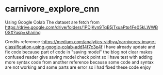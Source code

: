 # carnivore_explore_cnn
Using Google Colab 
The dataset are fetch from https://drive.google.com/drive/folders/1PDjKvn9TqB5jTxuaPts4Fe05kLWWB0SX?usp=sharing


Credits reference :https://medium.com/analytics-vidhya/carnivores-image-classification-using-google-colab-add14f7c3e4f
i have already update and fix code because part of code in "saving model" the blog not clear makes confused reader give saving model check point so i have test with adding more syntax code from another reference because some code and syntax are not working and some parts are error so i had fixed these code enjoy
